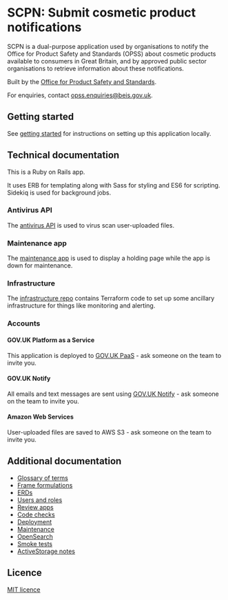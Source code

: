 # SCPN: Submit cosmetic product notifications

SCPN is a dual-purpose application used by organisations to notify the Office for Product Safety and Standards (OPSS) about cosmetic products available to consumers in Great Britain, and by approved public sector organisations to retrieve information about these notifications.

Built by the [Office for Product Safety and Standards](https://www.gov.uk/government/organisations/office-for-product-safety-and-standards).

For enquiries, contact [opss.enquiries@beis.gov.uk](opss.enquiries@beis.gov.uk).

## Getting started

See [getting started](cosmetics-web/docs/getting_started.md) for instructions on setting up this application locally.

## Technical documentation

This is a Ruby on Rails app.

It uses ERB for templating along with Sass for styling and ES6 for scripting. Sidekiq is used for background jobs.

### Antivirus API

The [antivirus API](https://github.com/OfficeForProductSafetyAndStandards/antivirus) is used to virus scan user-uploaded files.

### Maintenance app

The [maintenance app](https://github.com/OfficeForProductSafetyAndStandards/infrastructure/blob/master/maintenance/README.md) is used to display a holding page while the app is down for maintenance.

### Infrastructure

The [infrastructure repo](https://github.com/OfficeForProductSafetyAndStandards/infrastructure) contains Terraform code to set up some ancillary infrastructure for things like monitoring and alerting.

### Accounts

#### GOV.UK Platform as a Service

This application is deployed to [GOV.UK PaaS](https://admin.london.cloud.service.gov.uk/) - ask someone on the team to invite you.

#### GOV.UK Notify

All emails and text messages are sent using [GOV.UK Notify](https://www.notifications.service.gov.uk) - ask someone on the team to invite you.

#### Amazon Web Services

User-uploaded files are saved to AWS S3 - ask someone on the team to invite you.

## Additional documentation

* [Glossary of terms](cosmetics-web/docs/glossary.md)
* [Frame formulations](cosmetics-web/docs/frame_formulations.md)
* [ERDs](cosmetics-web/docs/erd.md)
* [Users and roles](cosmetics-web/docs/users_and_roles.md)
* [Review apps](cosmetics-web/docs/review_apps.md)
* [Code checks](cosmetics-web/docs/code_checks.md)
* [Deployment](cosmetics-web/docs/deployment.md)
* [Maintenance](cosmetics-web/docs/maintenance.md)
* [OpenSearch](cosmetics-web/docs/opensearch.md)
* [Smoke tests](cosmetics-web/docs/smoke_tests.md)
* [ActiveStorage notes](cosmetics-web/docs/active_storage_notes.md)

## Licence

[MIT licence](LICENSE)
